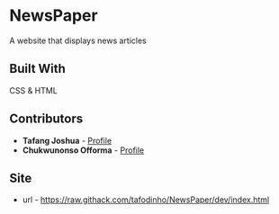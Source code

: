 # NewsPaper
A website that displays news articles 

## Built With

CSS & HTML

## Contributors

* **Tafang Joshua**  - [Profile](https://github.com/tafodinho)
* **Chukwunonso Offorma** - [Profile](https://github.com/offorma)


## Site
* url - https://raw.githack.com/tafodinho/NewsPaper/dev/index.html

